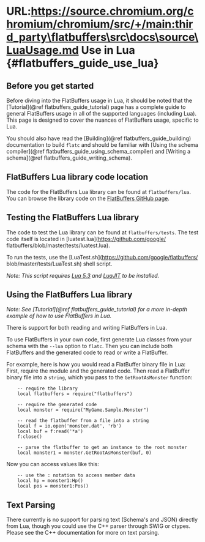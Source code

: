 URL:https://source.chromium.org/chromium/chromium/src/+/main:third_party\flatbuffers\src\docs\source\LuaUsage.md
Use in Lua    {#flatbuffers_guide_use_lua}
=============

## Before you get started

Before diving into the FlatBuffers usage in Lua, it should be noted that the
[Tutorial](@ref flatbuffers_guide_tutorial) page has a complete guide to general
FlatBuffers usage in all of the supported languages (including Lua). This
page is designed to cover the nuances of FlatBuffers usage, specific to
Lua.

You should also have read the [Building](@ref flatbuffers_guide_building)
documentation to build `flatc` and should be familiar with
[Using the schema compiler](@ref flatbuffers_guide_using_schema_compiler) and
[Writing a schema](@ref flatbuffers_guide_writing_schema).

## FlatBuffers Lua library code location

The code for the FlatBuffers Lua library can be found at
`flatbuffers/lua`. You can browse the library code on the
[FlatBuffers GitHub page](https://github.com/google/flatbuffers/tree/master/lua).

## Testing the FlatBuffers Lua library

The code to test the Lua library can be found at `flatbuffers/tests`.
The test code itself is located in [luatest.lua](https://github.com/google/
flatbuffers/blob/master/tests/luatest.lua).

To run the tests, use the [LuaTest.sh](https://github.com/google/flatbuffers/
blob/master/tests/LuaTest.sh) shell script.

*Note: This script requires [Lua 5.3](https://www.lua.org/) and
[LuaJIT](http://luajit.org/) to be installed.*

## Using the FlatBuffers Lua library

*Note: See [Tutorial](@ref flatbuffers_guide_tutorial) for a more in-depth
example of how to use FlatBuffers in Lua.*

There is support for both reading and writing FlatBuffers in Lua.

To use FlatBuffers in your own code, first generate Lua classes from your
schema with the `--lua` option to `flatc`. Then you can include both
FlatBuffers and the generated code to read or write a FlatBuffer.

For example, here is how you would read a FlatBuffer binary file in Lua:
First, require the module and the generated code. Then read a FlatBuffer binary
file into a `string`, which you pass to the `GetRootAsMonster` function:

~~~~~~~~~~~~~~~~~~~~~~~~~~~~~~~~~~~~~~~~~~~~~~~~~~~~~~~~~~~~~~~~~~{.lua}
    -- require the library
    local flatbuffers = require("flatbuffers")
    
    -- require the generated code
    local monster = require("MyGame.Sample.Monster")

    -- read the flatbuffer from a file into a string
    local f = io.open('monster.dat', 'rb')
    local buf = f:read('*a')
    f:close()

    -- parse the flatbuffer to get an instance to the root monster
    local monster1 = monster.GetRootAsMonster(buf, 0)
~~~~~~~~~~~~~~~~~~~~~~~~~~~~~~~~~~~~~~~~~~~~~~~~~~~~~~~~~~~~~~~~~~

Now you can access values like this:

~~~~~~~~~~~~~~~~~~~~~~~~~~~~~~~~~~~~~~~~~~~~~~~~~~~~~~~~~~~~~~~~~~{.lua}
    -- use the : notation to access member data
    local hp = monster1:Hp()
    local pos = monster1:Pos()
~~~~~~~~~~~~~~~~~~~~~~~~~~~~~~~~~~~~~~~~~~~~~~~~~~~~~~~~~~~~~~~~~~


## Text Parsing

There currently is no support for parsing text (Schema's and JSON) directly
from Lua, though you could use the C++ parser through SWIG or ctypes. Please
see the C++ documentation for more on text parsing.

<br>
